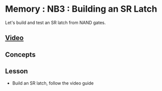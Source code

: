 # Memory : NB3 : Building an SR Latch
Let's build and test an SR latch from NAND gates.

## [Video](https://vimeo.com/1033234541)

## Concepts

## Lesson
- Build an SR latch, follow the video guide
